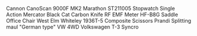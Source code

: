 Cannon CanoScan 9000F MK2
Marathon ST211005 Stopwatch Single Action
Mercator Black Cat Carbon Knife
RF EMF Meter HF-B8G
Saddle Office Chair West Elm
Whiteley 1936T-5 Composite Scissors
Prandi Splitting maul "German type"
VW 4WD Volkswagen T-3 Syncro
